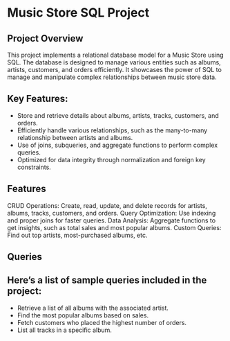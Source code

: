 # Music Store SQL Project

## Project Overview

This project implements a relational database model for a Music Store using SQL. The database is designed to manage various entities such as albums, artists, customers, and orders efficiently. It showcases the power of SQL to manage and manipulate complex relationships between music store data.

## Key Features:

- Store and retrieve details about albums, artists, tracks, customers, and orders.
- Efficiently handle various relationships, such as the many-to-many relationship between artists and albums.
- Use of joins, subqueries, and aggregate functions to perform complex queries.
- Optimized for data integrity through normalization and foreign key constraints.

## Features

CRUD Operations: Create, read, update, and delete records for artists, albums, tracks, customers, and orders.
Query Optimization: Use indexing and proper joins for faster queries.
Data Analysis: Aggregate functions to get insights, such as total sales and most popular albums.
Custom Queries: Find out top artists, most-purchased albums, etc.

## Queries
## Here’s a list of sample queries included in the project:

- Retrieve a list of all albums with the associated artist.
- Find the most popular albums based on sales.
- Fetch customers who placed the highest number of orders.
- List all tracks in a specific album.
